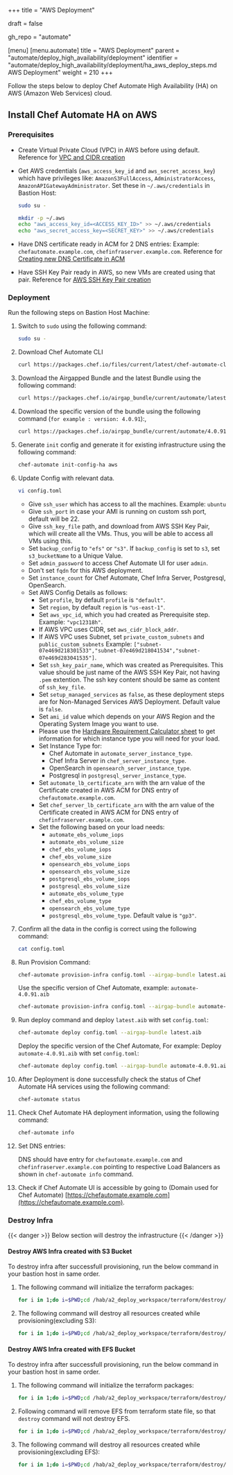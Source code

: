 +++
title = "AWS Deployment"

draft = false

gh_repo = "automate"

[menu]
  [menu.automate]
    title = "AWS Deployment"
    parent = "automate/deploy_high_availability/deployment"
    identifier = "automate/deploy_high_availability/deployment/ha_aws_deploy_steps.md AWS Deployment"
    weight = 210
+++

Follow the steps below to deploy Chef Automate High Availability (HA) on AWS (Amazon Web Services) cloud.

## Install Chef Automate HA on AWS

### Prerequisites

- Create Virtual Private Cloud (VPC) in AWS before using default. Reference for [VPC and CIDR creation](/automate/ha_vpc_setup/)
- Get AWS credentials (`aws_access_key_id` and `aws_secret_access_key`) which have privileges like: `AmazonS3FullAccess`, `AdministratorAccess`, `AmazonAPIGatewayAdministrator`. Set these in `~/.aws/credentials` in Bastion Host:

    ```bash
    sudo su -
    ```

    ```bash
    mkdir -p ~/.aws
    echo "aws_access_key_id=<ACCESS_KEY_ID>" >> ~/.aws/credentials
    echo "aws_secret_access_key=<SECRET_KEY>" >> ~/.aws/credentials
    ```

- Have DNS certificate ready in ACM for 2 DNS entries: Example: `chefautomate.example.com`, `chefinfraserver.example.com`. Reference for [Creating new DNS Certificate in ACM](/automate/ha_aws_cert_mngr/)
- Have SSH Key Pair ready in AWS, so new VMs are created using that pair. Reference for [AWS SSH Key Pair creation](https://docs.aws.amazon.com/ground-station/latest/ug/create-ec2-ssh-key-pair.html)

### Deployment

Run the following steps on Bastion Host Machine:

1. Switch to `sudo` using the following command:

    ```bash
    sudo su -
    ```

2. Download Chef Automate CLI

    ```bash
    curl https://packages.chef.io/files/current/latest/chef-automate-cli/chef-automate_linux_amd64.zip | gunzip - > chef-automate && chmod +x chef-automate | cp -f chef-automate /usr/bin/chef-automate
    ```

3. Download the Airgapped Bundle and the latest Bundle using the following command:

    ```bash
    curl https://packages.chef.io/airgap_bundle/current/automate/latest.aib -o latest.aib
    ```

4. Download the specific version of the bundle using the following command (`for example : version: 4.0.91`):,

    ```bash
    curl https://packages.chef.io/airgap_bundle/current/automate/4.0.91.aib -o automate-4.0.91.aib
    ```

5. Generate `init` config and generate it for existing infrastructure using the following command:

    ```bash
    chef-automate init-config-ha aws
    ```

6. Update Config with relevant data.

    ```bash
    vi config.toml
    ```

    - Give `ssh_user` which has access to all the machines. Example: `ubuntu`
    - Give `ssh_port` in case your AMI is running on custom ssh port, default will be 22.
    - Give `ssh_key_file` path, and download from AWS SSH Key Pair, which will create all the VMs. Thus, you will be able to access all VMs using this.
    - Set `backup_config` to `"efs"` or `"s3"`. If `backup_config` is set to `s3`, set `s3_bucketName` to a Unique Value.
    - Set `admin_password` to access Chef Automate UI for user `admin`.
    - Don't set `fqdn` for this AWS deployment.
    - Set `instance_count` for Chef Automate, Chef Infra Server, Postgresql, OpenSearch.
    - Set AWS Config Details as follows:
        - Set `profile`, by default `profile` is `"default"`.
        - Set `region`, by default `region` is `"us-east-1"`.
        - Set `aws_vpc_id`, which you had created as Prerequisite step. Example: `"vpc12318h"`.
        - If AWS VPC uses CIDR, set `aws_cidr_block_addr`.
        - If AWS VPC uses Subnet, set `private_custom_subnets` and `public_custom_subnets` Example: `["subnet-07e469d218301533","subnet-07e469d218041534","subnet-07e469d283041535"]`.
        - Set `ssh_key_pair_name`, which was created as Prerequisites. This value should be just name of the AWS SSH Key Pair, not having `.pem` extention. The ssh key content should be same as content of `ssh_key_file`.
        - Set `setup_managed_services` as `false`, as these deployment steps are for Non-Managed Services AWS Deployment. Default value is `false`.
        - Set `ami_id` value which depends on your AWS Region and the Operating System Image you want to use.
        - Please use the [Hardware Requirement Calculator sheet](/calculator/automate_ha_hardware_calculator.xlsx) to get information for which instance type you will need for your load.
        - Set Instance Type for:
            - Chef Automate in `automate_server_instance_type`.
            - Chef Infra Server in `chef_server_instance_type`.
            - OpenSearch in `opensearch_server_instance_type`.
            - Postgresql in `postgresql_server_instance_type`.
        - Set `automate_lb_certificate_arn` with the arn value of the Certificate created in AWS ACM for DNS entry of `chefautomate.example.com`.
        - Set `chef_server_lb_certificate_arn` with the arn value of the Certificate created in AWS ACM for DNS entry of `chefinfraserver.example.com`.
        - Set the following based on your load needs:
            - `automate_ebs_volume_iops`
            - `automate_ebs_volume_size`
            - `chef_ebs_volume_iops`
            - `chef_ebs_volume_size`
            - `opensearch_ebs_volume_iops`
            - `opensearch_ebs_volume_size`
            - `postgresql_ebs_volume_iops`
            - `postgresql_ebs_volume_size`
            - `automate_ebs_volume_type`
            - `chef_ebs_volume_type`
            - `opensearch_ebs_volume_type`
            - `postgresql_ebs_volume_type`. Default value is `"gp3"`.

7. Confirm all the data in the config is correct using the following command:

    ```bash
    cat config.toml
    ```

8. Run Provision Command:

    ```bash
    chef-automate provision-infra config.toml --airgap-bundle latest.aib
    ```

    Use the specific version of Chef Automate, example: `automate-4.0.91.aib`

    ```bash
    chef-automate provision-infra config.toml --airgap-bundle automate-4.0.91.aib
    ```

9. Run deploy command and deploy `latest.aib` with set `config.toml`:

    ```bash
    chef-automate deploy config.toml --airgap-bundle latest.aib
    ```

    Deploy the specific version of the Chef Automate, For example: Deploy `automate-4.0.91.aib` with set `config.toml`:

    ```bash
    chef-automate deploy config.toml --airgap-bundle automate-4.0.91.aib
    ```

10. After Deployment is done successfully check the status of Chef Automate HA services using the following command:

    ```bash
    chef-automate status
    ```

11. Check Chef Automate HA deployment information, using the following command:

    ```bash
    chef-automate info
    ```

12. Set DNS entries:

    DNS should have entry for `chefautomate.example.com` and `chefinfraserver.example.com` pointing to respective Load Balancers as shown in `chef-automate info` command.

13. Check if Chef Automate UI is accessible by going to (Domain used for Chef Automate) [https://chefautomate.example.com](https://chefautomate.example.com).

### Destroy Infra

{{< danger >}} Below section will destroy the infrastructure {{< /danger >}}

#### Destroy AWS Infra created with S3 Bucket

To destroy infra after successfull provisioning, run the below command in your bastion host in same order.

1. The following command will initialize the terraform packages:

    ```bash
    for i in 1;do i=$PWD;cd /hab/a2_deploy_workspace/terraform/destroy/aws/;terraform init;cd $i;done
    ```

2. The following command will destroy all resources created while provisioning(excluding S3):

    ```bash
    for i in 1;do i=$PWD;cd /hab/a2_deploy_workspace/terraform/destroy/aws/;terraform destroy;cd $i;done
    ```

#### Destroy AWS Infra created with EFS Bucket

To destroy infra after successfull provisioning, run the below command in your bastion host in same order.

1. The following command will initialize the terraform packages:

    ```bash
    for i in 1;do i=$PWD;cd /hab/a2_deploy_workspace/terraform/destroy/aws/;terraform init;cd $i;done
    ```

2. Following command will remove EFS from terraform state file, so that `destroy` command will not destroy EFS.

    ```bash
    for i in 1;do i=$PWD;cd /hab/a2_deploy_workspace/terraform/destroy/aws/;terraform state rm "module.efs[0].aws_efs_file_system.backups";cd $i;done
    ```

3. The following command will destroy all resources created while provisioning(excluding EFS):

    ```bash
    for i in 1;do i=$PWD;cd /hab/a2_deploy_workspace/terraform/destroy/aws/;terraform destroy;cd $i;done
    ```

